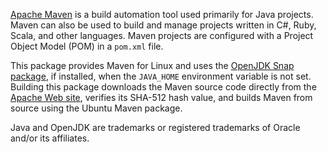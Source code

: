 [Apache Maven][maven] is a build automation tool used primarily for Java projects. Maven can also be used to build and manage projects written in C#, Ruby, Scala, and other languages. Maven projects are configured with a Project Object Model (POM) in a `pom.xml` file.

This package provides Maven for Linux and uses the [OpenJDK Snap package][openjdk], if installed, when the `JAVA_HOME` environment variable is not set. Building this package downloads the Maven source code directly from the [Apache Web site][source], verifies its SHA-512 hash value, and builds Maven from source using the Ubuntu Maven package.

Java and OpenJDK are trademarks or registered trademarks of Oracle and/or its affiliates.

[maven]: https://maven.apache.org/
[openjdk]: https://snapcraft.io/openjdk
[source]: https://downloads.apache.org/maven/maven-3/
